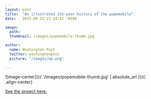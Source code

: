 ```yaml
---
layout: post
title:  "An illustrated 215-year history of the popemobile"
date:   2015-09-25 21:24:22 -0500

image:
  path: 
  thumbnail: /images/popemobile-thumb.jpg

author:
  name: Washington Post
  twitter: washingtonpost
  picture: "/images/wp.png"

---
```


![image-center]({{ '/images/popemobile-thumb.jpg' | absolute_url }}){: .align-center}

[See the project here.][project-link]

<!-- ![no-alignment]({{ '/images/redistricting-texas.jpg' | absolute_url }}){: .align-right} -->

[project-link]: https://www.washingtonpost.com/graphics/local/2015-papal-visit/popemobile-illustrated-history/

